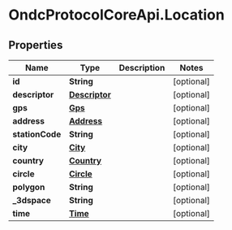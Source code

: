 # OndcProtocolCoreApi.Location

## Properties
Name | Type | Description | Notes
------------ | ------------- | ------------- | -------------
**id** | **String** |  | [optional] 
**descriptor** | [**Descriptor**](Descriptor.md) |  | [optional] 
**gps** | [**Gps**](Gps.md) |  | [optional] 
**address** | [**Address**](Address.md) |  | [optional] 
**stationCode** | **String** |  | [optional] 
**city** | [**City**](City.md) |  | [optional] 
**country** | [**Country**](Country.md) |  | [optional] 
**circle** | [**Circle**](Circle.md) |  | [optional] 
**polygon** | **String** |  | [optional] 
**_3dspace** | **String** |  | [optional] 
**time** | [**Time**](Time.md) |  | [optional] 
